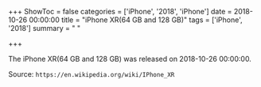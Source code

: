 +++
ShowToc = false
categories = ['iPhone', '2018', 'iPhone']
date = 2018-10-26 00:00:00
title = "iPhone XR(64 GB and 128 GB)"
tags = ['iPhone', '2018']
summary = " "

+++

The iPhone XR(64 GB and 128 GB) was released on 2018-10-26 00:00:00.

Source: `https://en.wikipedia.org/wiki/IPhone_XR`


